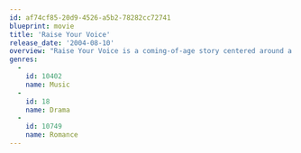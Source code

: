 ```yaml
---
id: af74cf85-20d9-4526-a5b2-78282cc72741
blueprint: movie
title: 'Raise Your Voice'
release_date: '2004-08-10'
overview: "Raise Your Voice is a coming-of-age story centered around a small-town singer, brokenhearted by the death of her brother in a car crash, who had secretly submitted her for a summer session at a performing arts academy in Los Angeles. In the performing arts academy, she experiences a whole new way of life in the big city, far from the small town lifestyle she's used to."
genres:
  -
    id: 10402
    name: Music
  -
    id: 18
    name: Drama
  -
    id: 10749
    name: Romance
---
```

